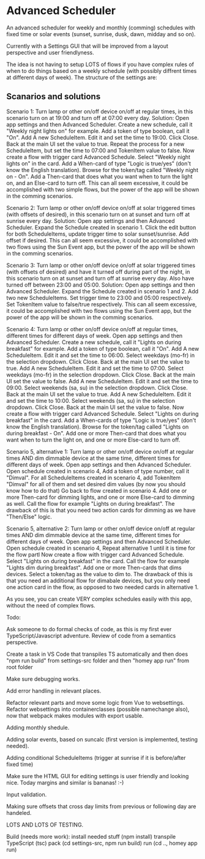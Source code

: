 # Advanced Scheduler

An advanced scheduler for weekly and monthly (comming) schedules with fixed time or solar events (sunset, sunrise, dusk, dawn, midday and so on).

Currently with a Settings GUI that will be improved from a layout perspective and user friendlyness. 

The idea is not having to setup LOTS of flows if you have complex rules of when to do things based on a weekly schedule (with possibly diffrent times at different days of week). The structure of the settings are:

Scanarios and solutions
-----------------------
Scenario 1: Turn lamp or other on/off device on/off at regular times, in this scenario turn on at 19:00 and turn off at 07:00 every day.
Solution: 
Open app settings and then Advanced Scheduler. 
Create a new schedule, call it "Weekly night lights on" for example. 
Add a token of type boolean, call it "On". 
Add A new ScheduleItem. Edit it and set the time to 19:00. Click Close. Back at the main UI set the value to true. 
Repeat the process for a new ScheduleItem, but set the time to 07:00 and TokenItem value to false.
Now create a flow with trigger card Advanced Schedule. Select "Weekly night lights on" in the card.
Add a When-card of type "Logic is true/yes" (don't know the English translation). Browse for the token/tag called "Weekly night on - On".
Add a Then-card that does what you want when to turn the light on, and an Else-card to turn off.
This can all seem excessive, it could be accomplished with two simple flows, but the power of the app will be shown in the comming scenarios.

Scenario 2: Turn lamp or other on/off device on/off at solar triggered times (with offsets of desired), in this scenario turn on at sunset and turn off at sunrise every day.
Solution: 
Open app settings and then Advanced Scheduler. 
Expand the Schedule created in scenario 1. Click the edit button for both ScheduleItems, update trigger time to solar sunset/sunrise. Add offset if desired.
This can all seem excessive, it could be accomplished with two flows using the Sun Event app, but the power of the app will be shown in the comming scenarios.

Scenario 3: Turn lamp or other on/off device on/off at solar triggered times (with offsets of desired) and have it turned off during part of the night, in this scenario turn on at sunset and turn off at sunrise every day. Also have turned off between 23:00 and 05:00. 
Solution: 
Open app settings and then Advanced Scheduler. 
Expand the Schedule created in scenario 1 and 2. Add two new ScheduleItems. Set trigger time to 23:00 and 05:00 respectively. Set TokenItem value to false/true respectively.
This can all seem excessive, it could be accomplished with two flows using the Sun Event app, but the power of the app will be shown in the comming scenarios.

Scenario 4: Turn lamp or other on/off device on/off at regular times, different times for different days of week. 
Open app settings and then Advanced Scheduler. 
Create a new schedule, call it "Lights on during breakfast" for example. 
Add a token of type boolean, call it "On". 
Add A new ScheduleItem. Edit it and set the time to 06:00. Select weekdays (mo-fr) in the selection dropdown. Click Close. Back at the main UI set the value to true. 
Add A new ScheduleItem. Edit it and set the time to 07:00. Select weekdays (mo-fr) in the selection dropdown. Click Close. Back at the main UI set the value to false. 
Add A new ScheduleItem. Edit it and set the time to 09:00. Select weekends (sa, su) in the selection dropdown. Click Close. Back at the main UI set the value to true. 
Add A new ScheduleItem. Edit it and set the time to 10:00. Select weekends (sa, su) in the selection dropdown. Click Close. Back at the main UI set the value to false. 
Now create a flow with trigger card Advanced Schedule. Select "Lights on during breakfast" in the card.
Add a When-cards of type "Logic is true/yes" (don't know the English translation). Browse for the token/tag called "Lights on during breakfast - On".
Add one or more Then-card that does what you want when to turn the light on, and one or more Else-card to turn off.

Scenario 5, alternative 1: Turn lamp or other on/off device on/off at regular times AND dim dimmable device at the same time, different times for different days of week. 
Open app settings and then Advanced Scheduler. 
Open schedule created in scenario 4, 
Add a token of type number, call it "Dimval". 
For all ScheduleItems created in scenario 4, add TokenItem "Dimval" for all of them and set desired dim values (by now you should know how to do that)
Go back to flow created in scenario 4.
Add one or more Then-card for dimming lights, and one or more Else-card to dimming as well.
Call the flow for example "Lights on during breakfast".
The drawback of this is that you need two action cards for dimming as we have "Then/Else" logic.

Scenario 5, alternative 2: Turn lamp or other on/off device on/off at regular times AND dim dimmable device at the same time, different times for different days of week. 
Open app settings and then Advanced Scheduler. 
Open schedule created in scenario 4, 
Repeat alternative 1 until it is time for the flow partl
Now create a flow with trigger card Advanced Schedule. Select "Lights on during breakfast" in the card.
Call the flow for example "Lights dim during breakfast".
Add one or more Then-cards that dims devices. Select a token/tag as the value to dim to. 
The drawback of this is that you need an additional flow for dimabale devices, but you only need one action card in the flow, as opposed to two needed cards in alternative 1.

As you see, you can create VERY complex schedules easily with this app, without the need of complex flows.


Todo:

Ask someone to do formal checks of code, as this is my first ever TypeScript/Javascript adventure. Review of code from a semantics perspective. 

Create a task in VS Code that transpiles TS automatically and then does "npm run build" from settings-src folder and then "homey app run" from root folder

Make sure debugging works.

Add error handling in relevant places.

Refactor relevant parts and move some logic from Vue to websettings. Refactor websettings into containerclasses (possible namechange also), now that webpack makes modules with export usable.

Adding monthly shedule.

Adding solar events, based on suncalc (first version is implemented, testing needed).

Adding conditional ScheduleItems (trigger at sunrise if it is before/after fixed time)

Make sure the HTML GUI for editing settings is user friendly and looking nice. Today margins and similar is bananas! :-)

Input validation.

Making sure offsets that cross day limits from previous or following day are handeled.

LOTS AND LOTS OF TESTING.

Build (needs more work):
install needed stuff (npm install)
transpile TypeScript (tsc)
pack (cd settings-src, npm run build)
run (cd .., homey app run)